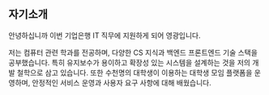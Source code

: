 ## 자기소개

안녕하십니까 이번 기업은행 IT 직무에 지원하게 되어 영광입니다.



저는 컴퓨터 관련 학과를 전공하며, 다양한 CS 지식과 백엔드 프론트엔드 기술 스택을 공부했습니다. 특히 유지보수가 용이하고 확장성 있는 시스템을 설계하는 것을 저의 개발 철학으로 삼고 있습니다. 또한 수천명의 대학생이 이용하는 대학생 모임 플랫폼을 운영하며, 안정적인 서비스 운영과 사용자 요구 사항에 대해 배웠습니다.
